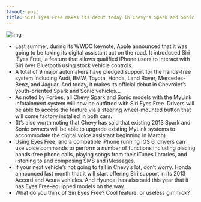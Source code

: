 ```yaml
---
layout: post
title: Siri Eyes Free makes its debut today in Chevy's Spark and Sonic vehicles
---
```

![img](http://media.idownloadblog.com/wp-content/uploads/2012/11/eyes-free.jpg)
* Last summer, during its WWDC keynote, Apple announced that it was going to be taking its digital assistant act on the road. It introduced Siri ‘Eyes Free,’ a feature that allows qualified iPhone users to interact with Siri over Bluetooth using stock vehicle controls.
* A total of 9 major automakers have pledged support for the hands-free system including Audi, BMW, Toyota, Honda, Land Rover, Mercedes-Benz, and Jaguar. And today, it makes its official debut in Chevrolet’s youth-oriented Spark and Sonic vehicles…
* As noted by Forbes, all Chevy Spark and Sonic models with the MyLink infotainment system will now be outfitted with Siri Eyes Free. Drivers will be able to access the feature via a steering wheel-mounted button that will come factory installed in both cars.
* (It’s also worth noting that Chevy has said that existing 2013 Spark and Sonic owners will be able to upgrade existing MyLink systems to accommodate the digital voice assistant beginning in March)
* Using Eyes Free, and a compatible iPhone running iOS 6, drivers can use voice commands to perform a number of functions including placing hands-free phone calls, playing songs from their iTunes libraries, and listening to and composing SMS and iMessages.
* If your next vehicle’s not going to fall in Chevy’s lot, don’t worry. Honda announced last month that it will start offering Siri support in its 2013 Accord and Acura vehicles. And Hyundai has also said this year that it has Eyes Free-equipped models on the way.
* What do you think of Siri Eyes Free? Cool feature, or useless gimmick?

